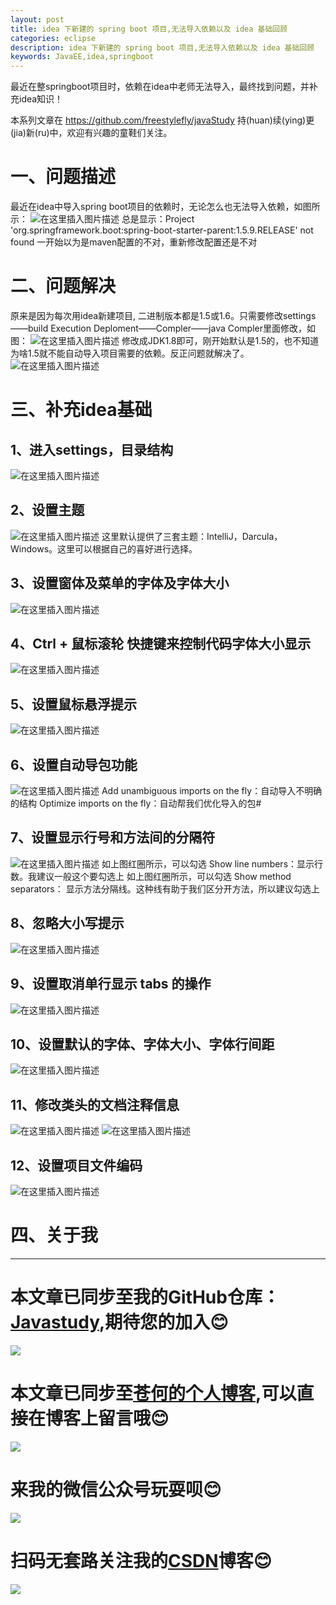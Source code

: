 ```yaml
---
layout: post
title: idea 下新建的 spring boot 项目,无法导入依赖以及 idea 基础回顾
categories: eclipse
description: idea 下新建的 spring boot 项目,无法导入依赖以及 idea 基础回顾
keywords: JavaEE,idea,springboot
---
```


最近在整springboot项目时，依赖在idea中老师无法导入，最终找到问题，并补充idea知识！

本系列文章在 <https://github.com/freestylefly/javaStudy> 持(huan)续(ying)更(jia)新(ru)中，欢迎有兴趣的童鞋们关注。

# 一、问题描述
最近在idea中导入spring boot项目的依赖时，无论怎么也无法导入依赖，如图所示：
![在这里插入图片描述](https://img-blog.csdnimg.cn/20190420225355958.png?x-oss-process=image/watermark,type_ZmFuZ3poZW5naGVpdGk,shadow_10,text_aHR0cHM6Ly9ibG9nLmNzZG4ubmV0L3FxXzQzMjcwMDc0,size_16,color_FFFFFF,t_70)
总是显示：Project 'org.springframework.boot:spring-boot-starter-parent:1.5.9.RELEASE' not found
一开始以为是maven配置的不对，重新修改配置还是不对
# 二、问题解决
原来是因为每次用idea新建项目, 二进制版本都是1.5或1.6。只需要修改settings——build Execution Deploment——Compler——java Compler里面修改，如图：
![在这里插入图片描述](https://img-blog.csdnimg.cn/20190420225831122.png?x-oss-process=image/watermark,type_ZmFuZ3poZW5naGVpdGk,shadow_10,text_aHR0cHM6Ly9ibG9nLmNzZG4ubmV0L3FxXzQzMjcwMDc0,size_16,color_FFFFFF,t_70)
修改成JDK1.8即可，刚开始默认是1.5的，也不知道为啥1.5就不能自动导入项目需要的依赖。反正问题就解决了。
![在这里插入图片描述](https://img-blog.csdnimg.cn/20190420225941307.png?x-oss-process=image/watermark,type_ZmFuZ3poZW5naGVpdGk,shadow_10,text_aHR0cHM6Ly9ibG9nLmNzZG4ubmV0L3FxXzQzMjcwMDc0,size_16,color_FFFFFF,t_70)
# 三、补充idea基础
## 1、进入settings，目录结构
![在这里插入图片描述](https://img-blog.csdnimg.cn/20190420230504104.png?x-oss-process=image/watermark,type_ZmFuZ3poZW5naGVpdGk,shadow_10,text_aHR0cHM6Ly9ibG9nLmNzZG4ubmV0L3FxXzQzMjcwMDc0,size_16,color_FFFFFF,t_70)

## 2、设置主题
![在这里插入图片描述](https://img-blog.csdnimg.cn/20190420230601414.png?x-oss-process=image/watermark,type_ZmFuZ3poZW5naGVpdGk,shadow_10,text_aHR0cHM6Ly9ibG9nLmNzZG4ubmV0L3FxXzQzMjcwMDc0,size_16,color_FFFFFF,t_70)
这里默认提供了三套主题：IntelliJ，Darcula，Windows。这里可以根据自己的喜好进行选择。
## 3、设置窗体及菜单的字体及字体大小
![在这里插入图片描述](https://img-blog.csdnimg.cn/20190420230725605.png?x-oss-process=image/watermark,type_ZmFuZ3poZW5naGVpdGk,shadow_10,text_aHR0cHM6Ly9ibG9nLmNzZG4ubmV0L3FxXzQzMjcwMDc0,size_16,color_FFFFFF,t_70)
## 4、Ctrl + 鼠标滚轮 快捷键来控制代码字体大小显示
![在这里插入图片描述](https://img-blog.csdnimg.cn/20190420230853739.png?x-oss-process=image/watermark,type_ZmFuZ3poZW5naGVpdGk,shadow_10,text_aHR0cHM6Ly9ibG9nLmNzZG4ubmV0L3FxXzQzMjcwMDc0,size_16,color_FFFFFF,t_70)
## 5、设置鼠标悬浮提示
![在这里插入图片描述](https://img-blog.csdnimg.cn/20190420230924713.png?x-oss-process=image/watermark,type_ZmFuZ3poZW5naGVpdGk,shadow_10,text_aHR0cHM6Ly9ibG9nLmNzZG4ubmV0L3FxXzQzMjcwMDc0,size_16,color_FFFFFF,t_70)
## 6、设置自动导包功能
![在这里插入图片描述](https://img-blog.csdnimg.cn/20190420230958526.png?x-oss-process=image/watermark,type_ZmFuZ3poZW5naGVpdGk,shadow_10,text_aHR0cHM6Ly9ibG9nLmNzZG4ubmV0L3FxXzQzMjcwMDc0,size_16,color_FFFFFF,t_70)
Add unambiguous imports on the fly：自动导入不明确的结构
Optimize imports on the fly：自动帮我们优化导入的包#
## 7、设置显示行号和方法间的分隔符
![在这里插入图片描述](https://img-blog.csdnimg.cn/20190420231217341.png?x-oss-process=image/watermark,type_ZmFuZ3poZW5naGVpdGk,shadow_10,text_aHR0cHM6Ly9ibG9nLmNzZG4ubmV0L3FxXzQzMjcwMDc0,size_16,color_FFFFFF,t_70)
如上图红圈所示，可以勾选 Show line numbers：显示行数。我建议一般这个要勾选上
如上图红圈所示，可以勾选 Show method separators： 显示方法分隔线。这种线有助于我们区分开方法，所以建议勾选上

## 8、忽略大小写提示
![在这里插入图片描述](https://img-blog.csdnimg.cn/20190420231348255.png?x-oss-process=image/watermark,type_ZmFuZ3poZW5naGVpdGk,shadow_10,text_aHR0cHM6Ly9ibG9nLmNzZG4ubmV0L3FxXzQzMjcwMDc0,size_16,color_FFFFFF,t_70)
## 9、设置取消单行显示 tabs 的操作

![在这里插入图片描述](https://img-blog.csdnimg.cn/20190420231428292.png?x-oss-process=image/watermark,type_ZmFuZ3poZW5naGVpdGk,shadow_10,text_aHR0cHM6Ly9ibG9nLmNzZG4ubmV0L3FxXzQzMjcwMDc0,size_16,color_FFFFFF,t_70)

## 10、设置默认的字体、字体大小、字体行间距
![在这里插入图片描述](https://img-blog.csdnimg.cn/20190420231504625.png?x-oss-process=image/watermark,type_ZmFuZ3poZW5naGVpdGk,shadow_10,text_aHR0cHM6Ly9ibG9nLmNzZG4ubmV0L3FxXzQzMjcwMDc0,size_16,color_FFFFFF,t_70)
## 11、修改类头的文档注释信息
![在这里插入图片描述](https://img-blog.csdnimg.cn/20190420231703634.png?x-oss-process=image/watermark,type_ZmFuZ3poZW5naGVpdGk,shadow_10,text_aHR0cHM6Ly9ibG9nLmNzZG4ubmV0L3FxXzQzMjcwMDc0,size_16,color_FFFFFF,t_70)
![在这里插入图片描述](https://img-blog.csdnimg.cn/20190420231623228.png?x-oss-process=image/watermark,type_ZmFuZ3poZW5naGVpdGk,shadow_10,text_aHR0cHM6Ly9ibG9nLmNzZG4ubmV0L3FxXzQzMjcwMDc0,size_16,color_FFFFFF,t_70)

## 12、设置项目文件编码
![在这里插入图片描述](https://img-blog.csdnimg.cn/20190420231839193.png?x-oss-process=image/watermark,type_ZmFuZ3poZW5naGVpdGk,shadow_10,text_aHR0cHM6Ly9ibG9nLmNzZG4ubmV0L3FxXzQzMjcwMDc0,size_16,color_FFFFFF,t_70)
# 四、关于我
------
# 本文章已同步至我的GitHub仓库：<a href="https://github.com/freestylefly/javaStudy">Javastudy</a>,期待您的加入:blush:
<img src="http://pp8g2fyug.bkt.clouddn.com/github.jpg" width=""/>

# 本文章已同步至<a href="https://freestylefly.github.io/">苍何的个人博客</a>,可以直接在博客上留言哦:blush:
<img src="http://pp8g2fyug.bkt.clouddn.com/myblog..png" width=""/>

# 来我的微信公众号玩耍呗:blush:
<img src="http://pp8g2fyug.bkt.clouddn.com/weixingongzhonghao.jpg" width=""/>

# 扫码无套路关注我的<a href="https://blog.csdn.net/qq_43270074?orderby=UpdateTime">CSDN</a>博客:blush:
<img src="http://pp8g2fyug.bkt.clouddn.com/CSDN.png" width=""/>